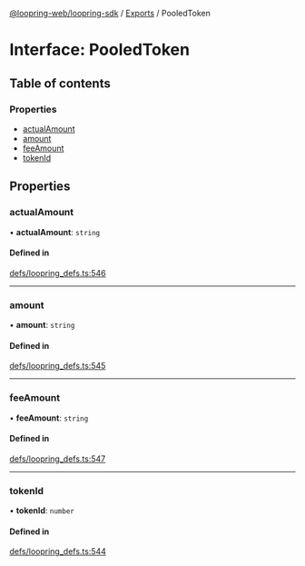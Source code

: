 [@loopring-web/loopring-sdk](../README.md) / [Exports](../modules.md) / PooledToken

# Interface: PooledToken

## Table of contents

### Properties

- [actualAmount](PooledToken.md#actualamount)
- [amount](PooledToken.md#amount)
- [feeAmount](PooledToken.md#feeamount)
- [tokenId](PooledToken.md#tokenid)

## Properties

### actualAmount

• **actualAmount**: `string`

#### Defined in

[defs/loopring_defs.ts:546](https://github.com/Loopring/loopring_sdk/blob/31d2a2e/src/defs/loopring_defs.ts#L546)

___

### amount

• **amount**: `string`

#### Defined in

[defs/loopring_defs.ts:545](https://github.com/Loopring/loopring_sdk/blob/31d2a2e/src/defs/loopring_defs.ts#L545)

___

### feeAmount

• **feeAmount**: `string`

#### Defined in

[defs/loopring_defs.ts:547](https://github.com/Loopring/loopring_sdk/blob/31d2a2e/src/defs/loopring_defs.ts#L547)

___

### tokenId

• **tokenId**: `number`

#### Defined in

[defs/loopring_defs.ts:544](https://github.com/Loopring/loopring_sdk/blob/31d2a2e/src/defs/loopring_defs.ts#L544)
